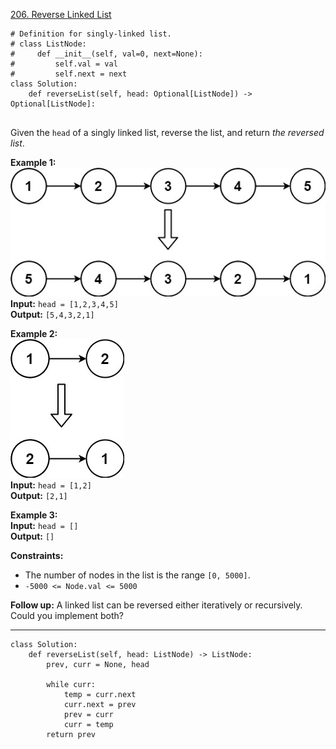 [206. Reverse Linked List](https://leetcode.com/problems/reverse-linked-list/)

```
# Definition for singly-linked list.
# class ListNode:
#     def __init__(self, val=0, next=None):
#         self.val = val
#         self.next = next
class Solution:
    def reverseList(self, head: Optional[ListNode]) -> Optional[ListNode]:
        
```

Given the `head` of a singly linked list, reverse the list, and return _the reversed list_.

**Example 1:**  
![](!assets/attachments/Pasted%20image%2020240227105112.png)  
**Input:** `head = [1,2,3,4,5]`  
**Output:** `[5,4,3,2,1]`  

**Example 2:**  
![](!assets/attachments/Pasted%20image%2020240227105133.png)  
**Input:** `head = [1,2]`  
**Output:** `[2,1]`  

**Example 3:**  
**Input:** `head = []`  
**Output:** `[]`  

**Constraints:**
- The number of nodes in the list is the range `[0, 5000]`.
- `-5000 <= Node.val <= 5000`

**Follow up:** A linked list can be reversed either iteratively or recursively. Could you implement both?

---







```
class Solution:
    def reverseList(self, head: ListNode) -> ListNode:
        prev, curr = None, head

        while curr:
            temp = curr.next
            curr.next = prev
            prev = curr
            curr = temp
        return prev

```